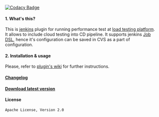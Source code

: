 [![Codacy Badge](https://api.codacy.com/project/badge/Grade/18958ed195bf4df2817516b81670d951)](https://www.codacy.com/app/dzmitrykashlach/blazemeter-jenkins-plugin?utm_source=github.com&amp;utm_medium=referral&amp;utm_content=Blazemeter/blazemeter-jenkins-plugin&amp;utm_campaign=Badge_Grade)
#### 1. What's this?

This is [jenkins](http://jenkins.io) plugin for running performance test at [load testing platform](http://blazemeter.com).
It allows to include cloud testing into CD pipeline. 
It supports jenkins [Job DSL](https://wiki.jenkins-ci.org/display/JENKINS/Job+DSL+Plugin), hence it's configuration can be
saved in CVS as a part of configuration.

#### 2. Installation & usage

Please, refer to [plugin's wiki](https://guide.blazemeter.com/hc/en-us/articles/206732669-BlazeMeter-s-Jenkins-Plugin-A-Guide) for further instructions. 

#### [Changelog](https://github.com/Blazemeter/blazemeter-jenkins-plugin/blob/master/CHANGELOG.md)

#### [Download latest version](https://plugins.jenkins.io/BlazeMeterJenkinsPlugin)

#### License
 
    Apache License, Version 2.0


